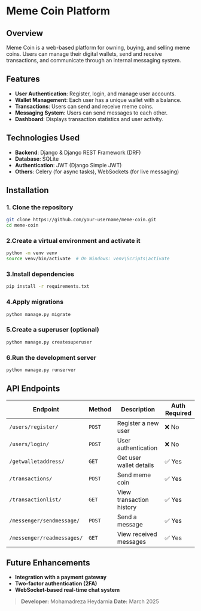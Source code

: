 # Meme Coin Platform

## Overview
Meme Coin is a web-based platform for owning, buying, and selling meme coins. Users can manage their digital wallets, send and receive transactions, and communicate through an internal messaging system.

## Features
- **User Authentication**: Register, login, and manage user accounts.
- **Wallet Management**: Each user has a unique wallet with a balance.
- **Transactions**: Users can send and receive meme coins.
- **Messaging System**: Users can send messages to each other.
- **Dashboard**: Displays transaction statistics and user activity.

## Technologies Used
- **Backend**: Django & Django REST Framework (DRF)
- **Database**: SQLite
- **Authentication**: JWT (Django Simple JWT)
- **Others**: Celery (for async tasks), WebSockets (for live messaging)

## Installation

### 1. Clone the repository
```sh
git clone https://github.com/your-username/meme-coin.git
cd meme-coin
```

### 2.Create a virtual environment and activate it
```sh
python -m venv venv
source venv/bin/activate  # On Windows: venv\Scripts\activate
```

### 3.Install dependencies
```sh
pip install -r requirements.txt
```

### 4.Apply migrations
```sh
python manage.py migrate
```

### 5.Create a superuser (optional)
```sh
python manage.py createsuperuser
```

### 6.Run the development server
```sh
python manage.py runserver
```

## API Endpoints

| Endpoint           | Method | Description                  | Auth Required |
|-------------------|--------|------------------------------|--------------|
| `/users/register/`  | `POST` | Register a new user         | ❌ No       |
| `/users/login/`     | `POST` | User authentication         | ❌ No       |
| `/getwalletaddress/`    | `GET`  | Get user wallet details     | ✅ Yes      |
| `/transactions/` | `POST` | Send meme coin             | ✅ Yes      |
| `/transactionlist/` | `GET` | View transaction history   | ✅ Yes      |
| `/messenger/sendmessage/`   | `POST` | Send a message             | ✅ Yes      |
| `/messenger/readmessages/`  | `GET`  | View received messages     | ✅ Yes      |


## Future Enhancements
- **Integration with a payment gateway**
- **Two-factor authentication (2FA)**
- **WebSocket-based real-time chat system**

> **Developer:** Mohamadreza Heydarnia 
> **Date:** March 2025  
